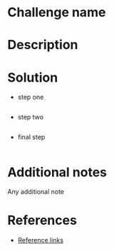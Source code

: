 # Challenge name 

# Description
# Solution


-  step one
``` bash

```

- step two 

```bash

```

-  final step

```bash

```
# Additional notes

Any additional note
# References
- [Reference links](youtube.com)
